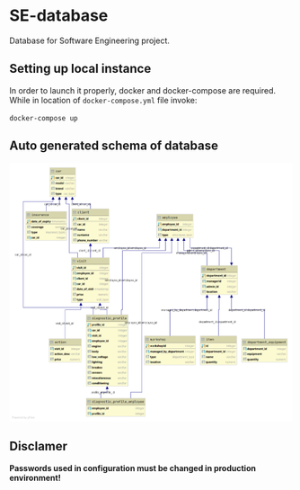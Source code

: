 # SE-database

Database for Software Engineering project.

## Setting up local instance

In order to launch it properly, docker and docker-compose are required.
While in location of `docker-compose.yml` file invoke:

`docker-compose up`

## Auto generated schema of database

![schema](workshop_db@192.168.0.png)

## Disclamer

**Passwords used in configuration must be changed in production environment!**
